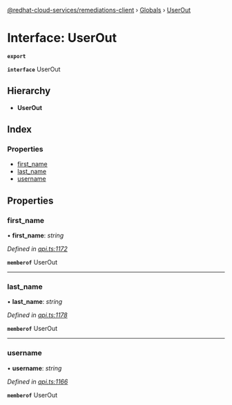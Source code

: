 [@redhat-cloud-services/remediations-client](../README.md) › [Globals](../globals.md) › [UserOut](userout.md)

# Interface: UserOut

**`export`** 

**`interface`** UserOut

## Hierarchy

* **UserOut**

## Index

### Properties

* [first_name](userout.md#first_name)
* [last_name](userout.md#last_name)
* [username](userout.md#username)

## Properties

###  first_name

• **first_name**: *string*

*Defined in [api.ts:1172](https://github.com/RedHatInsights/javascript-clients/blob/master/packages/remediations/api.ts#L1172)*

**`memberof`** UserOut

___

###  last_name

• **last_name**: *string*

*Defined in [api.ts:1178](https://github.com/RedHatInsights/javascript-clients/blob/master/packages/remediations/api.ts#L1178)*

**`memberof`** UserOut

___

###  username

• **username**: *string*

*Defined in [api.ts:1166](https://github.com/RedHatInsights/javascript-clients/blob/master/packages/remediations/api.ts#L1166)*

**`memberof`** UserOut
